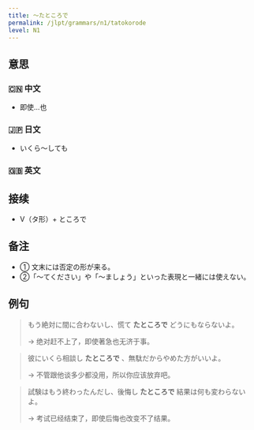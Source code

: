 ```yaml
---
title: 〜たところで
permalink: /jlpt/grammars/n1/tatokorode
level: N1
---
```


## 意思

### 🇨🇳 中文

- 即使…也

### 🇯🇵 日文

- いくら〜しても

### 🇬🇧 英文


## 接续

- V（タ形）+ ところで

## 备注

- ① 文末には否定の形が来る。
- ②「〜てください」や「〜ましょう」といった表現と一緒には使えない。

## 例句

> もう絶対に間に合わないし、慌て **たところで** どうにもならないよ。
>
> → 绝对赶不上了，即使著急也无济于事。

> 彼にいくら相談し **たところで** 、無駄だからやめた方がいいよ。
>
> → 不管跟他谈多少都没用，所以你应该放弃吧。

> 試験はもう終わったんだし、後悔し **たところで** 結果は何も変わらないよ。
>
> → 考试已经结束了，即使后悔也改变不了结果。

